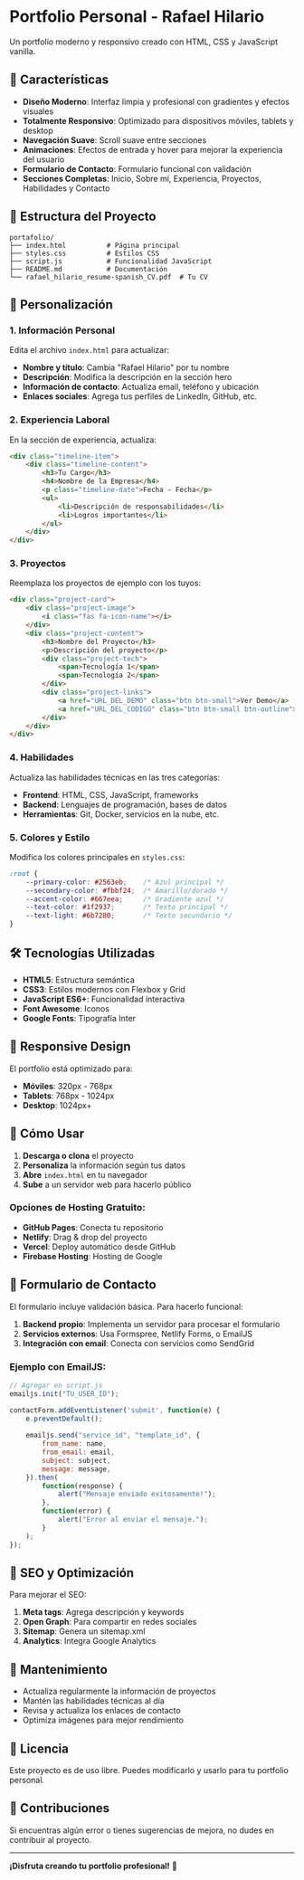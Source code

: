 # Portfolio Personal - Rafael Hilario

Un portfolio moderno y responsivo creado con HTML, CSS y JavaScript vanilla.

## 🚀 Características

- **Diseño Moderno**: Interfaz limpia y profesional con gradientes y efectos visuales
- **Totalmente Responsivo**: Optimizado para dispositivos móviles, tablets y desktop
- **Navegación Suave**: Scroll suave entre secciones
- **Animaciones**: Efectos de entrada y hover para mejorar la experiencia del usuario
- **Formulario de Contacto**: Formulario funcional con validación
- **Secciones Completas**: Inicio, Sobre mí, Experiencia, Proyectos, Habilidades y Contacto

## 📁 Estructura del Proyecto

```
portafolio/
├── index.html          # Página principal
├── styles.css          # Estilos CSS
├── script.js           # Funcionalidad JavaScript
├── README.md           # Documentación
└── rafael_hilario_resume-spanish_CV.pdf  # Tu CV
```

## 🎨 Personalización

### 1. Información Personal
Edita el archivo `index.html` para actualizar:

- **Nombre y título**: Cambia "Rafael Hilario" por tu nombre
- **Descripción**: Modifica la descripción en la sección hero
- **Información de contacto**: Actualiza email, teléfono y ubicación
- **Enlaces sociales**: Agrega tus perfiles de LinkedIn, GitHub, etc.

### 2. Experiencia Laboral
En la sección de experiencia, actualiza:

```html
<div class="timeline-item">
    <div class="timeline-content">
        <h3>Tu Cargo</h3>
        <h4>Nombre de la Empresa</h4>
        <p class="timeline-date">Fecha - Fecha</p>
        <ul>
            <li>Descripción de responsabilidades</li>
            <li>Logros importantes</li>
        </ul>
    </div>
</div>
```

### 3. Proyectos
Reemplaza los proyectos de ejemplo con los tuyos:

```html
<div class="project-card">
    <div class="project-image">
        <i class="fas fa-icon-name"></i>
    </div>
    <div class="project-content">
        <h3>Nombre del Proyecto</h3>
        <p>Descripción del proyecto</p>
        <div class="project-tech">
            <span>Tecnología 1</span>
            <span>Tecnología 2</span>
        </div>
        <div class="project-links">
            <a href="URL_DEL_DEMO" class="btn btn-small">Ver Demo</a>
            <a href="URL_DEL_CODIGO" class="btn btn-small btn-outline">Código</a>
        </div>
    </div>
</div>
```

### 4. Habilidades
Actualiza las habilidades técnicas en las tres categorías:

- **Frontend**: HTML, CSS, JavaScript, frameworks
- **Backend**: Lenguajes de programación, bases de datos
- **Herramientas**: Git, Docker, servicios en la nube, etc.

### 5. Colores y Estilo
Modifica los colores principales en `styles.css`:

```css
:root {
    --primary-color: #2563eb;    /* Azul principal */
    --secondary-color: #fbbf24;  /* Amarillo/dorado */
    --accent-color: #667eea;     /* Gradiente azul */
    --text-color: #1f2937;       /* Texto principal */
    --text-light: #6b7280;       /* Texto secundario */
}
```

## 🛠️ Tecnologías Utilizadas

- **HTML5**: Estructura semántica
- **CSS3**: Estilos modernos con Flexbox y Grid
- **JavaScript ES6+**: Funcionalidad interactiva
- **Font Awesome**: Iconos
- **Google Fonts**: Tipografía Inter

## 📱 Responsive Design

El portfolio está optimizado para:

- **Móviles**: 320px - 768px
- **Tablets**: 768px - 1024px
- **Desktop**: 1024px+

## 🚀 Cómo Usar

1. **Descarga o clona** el proyecto
2. **Personaliza** la información según tus datos
3. **Abre** `index.html` en tu navegador
4. **Sube** a un servidor web para hacerlo público

### Opciones de Hosting Gratuito:

- **GitHub Pages**: Conecta tu repositorio
- **Netlify**: Drag & drop del proyecto
- **Vercel**: Deploy automático desde GitHub
- **Firebase Hosting**: Hosting de Google

## 📧 Formulario de Contacto

El formulario incluye validación básica. Para hacerlo funcional:

1. **Backend propio**: Implementa un servidor para procesar el formulario
2. **Servicios externos**: Usa Formspree, Netlify Forms, o EmailJS
3. **Integración con email**: Conecta con servicios como SendGrid

### Ejemplo con EmailJS:

```javascript
// Agregar en script.js
emailjs.init("TU_USER_ID");

contactForm.addEventListener('submit', function(e) {
    e.preventDefault();
    
    emailjs.send("service_id", "template_id", {
        from_name: name,
        from_email: email,
        subject: subject,
        message: message,
    }).then(
        function(response) {
            alert("Mensaje enviado exitosamente!");
        },
        function(error) {
            alert("Error al enviar el mensaje.");
        }
    );
});
```

## 🎯 SEO y Optimización

Para mejorar el SEO:

1. **Meta tags**: Agrega descripción y keywords
2. **Open Graph**: Para compartir en redes sociales
3. **Sitemap**: Genera un sitemap.xml
4. **Analytics**: Integra Google Analytics

## 🔧 Mantenimiento

- Actualiza regularmente la información de proyectos
- Mantén las habilidades técnicas al día
- Revisa y actualiza los enlaces de contacto
- Optimiza imágenes para mejor rendimiento

## 📄 Licencia

Este proyecto es de uso libre. Puedes modificarlo y usarlo para tu portfolio personal.

## 🤝 Contribuciones

Si encuentras algún error o tienes sugerencias de mejora, no dudes en contribuir al proyecto.

---

**¡Disfruta creando tu portfolio profesional!** 🎉 